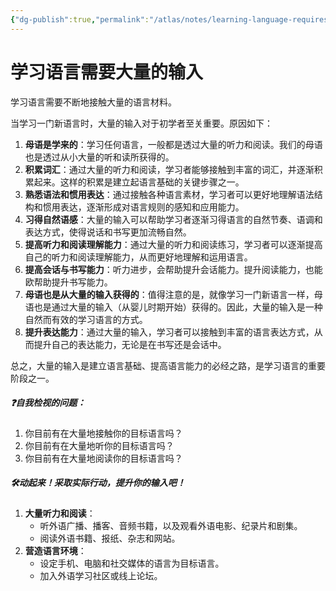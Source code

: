 ```yaml
---
{"dg-publish":true,"permalink":"/atlas/notes/learning-language-requires-large-input/"}
---
```



# 学习语言需要大量的输入
学习语言需要不断地接触大量的语言材料。

当学习一门新语言时，大量的输入对于初学者至关重要。原因如下：
1. **母语是学来的**：学习任何语言，一般都是透过大量的听力和阅读。我们的母语也是透过从小大量的听和读所获得的。
2. **积累词汇**：通过大量的听力和阅读，学习者能够接触到丰富的词汇，并逐渐积累起来。这样的积累是建立起语言基础的关键步骤之一。
3. **熟悉语法和惯用表达**：通过接触各种语言素材，学习者可以更好地理解语法结构和惯用表达，逐渐形成对语言规则的感知和应用能力。
4. **习得自然语感**：大量的输入可以帮助学习者逐渐习得语言的自然节奏、语调和表达方式，使得说话和书写更加流畅自然。
5. **提高听力和阅读理解能力**：通过大量的听力和阅读练习，学习者可以逐渐提高自己的听力和阅读理解能力，从而更好地理解和运用语言。
6. **提高会话与书写能力**：听力进步，会帮助提升会话能力。提升阅读能力，也能欧帮助提升书写能力。
7. **母语也是从大量的输入获得的**：值得注意的是，就像学习一门新语言一样，母语也是通过大量的输入（从婴儿时期开始）获得的。因此，大量的输入是一种自然而有效的学习语言的方式。
8. **提升表达能力**：通过大量的输入，学习者可以接触到丰富的语言表达方式，从而提升自己的表达能力，无论是在书写还是会话中。

总之，大量的输入是建立语言基础、提高语言能力的必经之路，是学习语言的重要阶段之一。

##### ❓自我检视的问题：
1. 你目前有在大量地接触你的目标语言吗？
2. 你目前有在大量地听你的目标语言吗？
3. 你目前有在大量地阅读你的目标语言吗？

##### 🛠️动起来！采取实际行动，提升你的输入吧！
1. **大量听力和阅读**：
    - 听外语广播、播客、音频书籍，以及观看外语电影、纪录片和剧集。
    - 阅读外语书籍、报纸、杂志和网站。
2. **营造语言环境**：
    - 设定手机、电脑和社交媒体的语言为目标语言。
    - 加入外语学习社区或线上论坛。 


